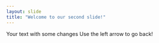 ```yaml
---
layout: slide
title: "Welcome to our second slide!"
---
```

Your text with some changes
Use the left arrow to go back!

